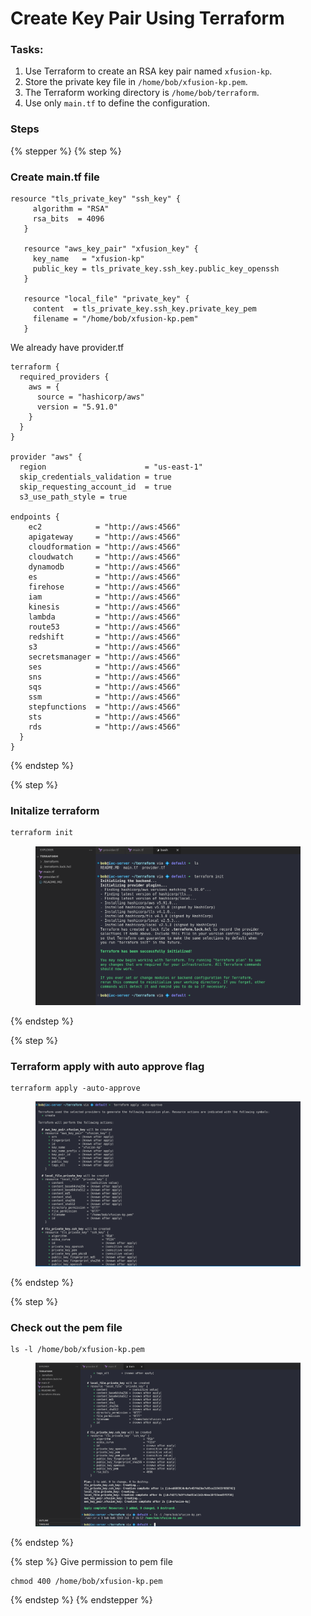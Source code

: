 # Create Key Pair Using Terraform

### Tasks:&#x20;

1. Use Terraform to create an RSA key pair named `xfusion-kp`.
2. Store the private key file in `/home/bob/xfusion-kp.pem`.
3. The Terraform working directory is `/home/bob/terraform`.
4. Use only `main.tf` to define the configuration.

### Steps

{% stepper %}
{% step %}
### Create main.tf file

```hcl
resource "tls_private_key" "ssh_key" {
     algorithm = "RSA"
     rsa_bits  = 4096
   }

   resource "aws_key_pair" "xfusion_key" {
     key_name   = "xfusion-kp"
     public_key = tls_private_key.ssh_key.public_key_openssh
   }

   resource "local_file" "private_key" {
     content  = tls_private_key.ssh_key.private_key_pem
     filename = "/home/bob/xfusion-kp.pem"
   }
```

We already have provider.tf

```hcl
terraform {
  required_providers {
    aws = {
      source = "hashicorp/aws"
      version = "5.91.0"
    }
  }
}

provider "aws" {
  region                      = "us-east-1"
  skip_credentials_validation = true
  skip_requesting_account_id  = true
  s3_use_path_style = true

endpoints {
    ec2            = "http://aws:4566"
    apigateway     = "http://aws:4566"
    cloudformation = "http://aws:4566"
    cloudwatch     = "http://aws:4566"
    dynamodb       = "http://aws:4566"
    es             = "http://aws:4566"
    firehose       = "http://aws:4566"
    iam            = "http://aws:4566"
    kinesis        = "http://aws:4566"
    lambda         = "http://aws:4566"
    route53        = "http://aws:4566"
    redshift       = "http://aws:4566"
    s3             = "http://aws:4566"
    secretsmanager = "http://aws:4566"
    ses            = "http://aws:4566"
    sns            = "http://aws:4566"
    sqs            = "http://aws:4566"
    ssm            = "http://aws:4566"
    stepfunctions  = "http://aws:4566"
    sts            = "http://aws:4566"
    rds            = "http://aws:4566"
  }
}

```
{% endstep %}

{% step %}
### Initalize terraform

```bash
terraform init
```

<figure><img src="../.gitbook/assets/image.png" alt=""><figcaption></figcaption></figure>
{% endstep %}

{% step %}
### Terraform apply with auto approve flag

```
terraform apply -auto-approve
```

<figure><img src="../.gitbook/assets/image (1).png" alt=""><figcaption></figcaption></figure>
{% endstep %}

{% step %}
### Check out the pem file

```
ls -l /home/bob/xfusion-kp.pem
```

<figure><img src="../.gitbook/assets/image (2).png" alt=""><figcaption></figcaption></figure>
{% endstep %}

{% step %}
Give permission to pem file

```
chmod 400 /home/bob/xfusion-kp.pem
```
{% endstep %}
{% endstepper %}
